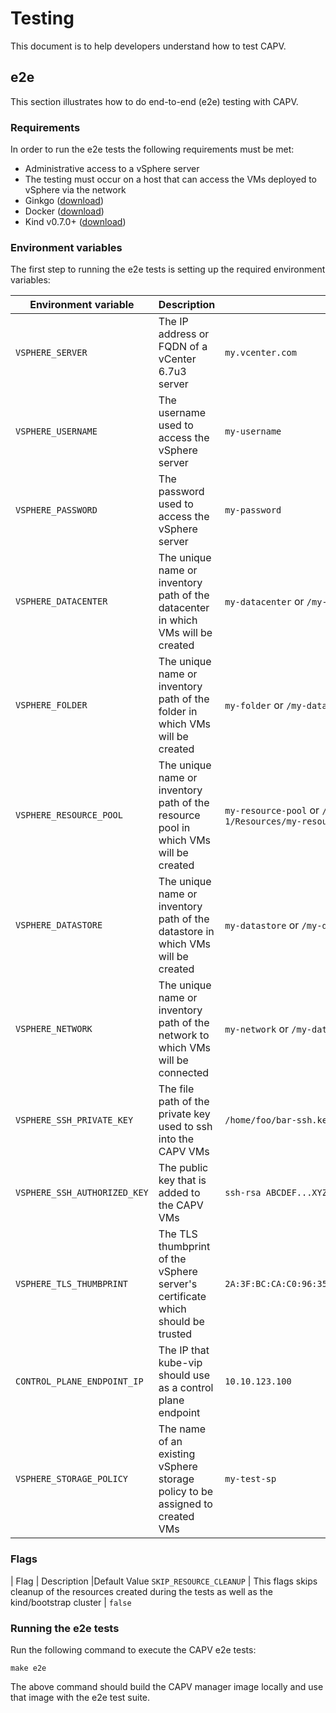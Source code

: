 # Testing

This document is to help developers understand how to test CAPV.

## e2e

This section illustrates how to do end-to-end (e2e) testing with CAPV.

### Requirements

In order to run the e2e tests the following requirements must be met:

* Administrative access to a vSphere server
* The testing must occur on a host that can access the VMs deployed to vSphere via the network
* Ginkgo ([download](https://onsi.github.io/ginkgo/#getting-ginkgo))
* Docker ([download](https://www.docker.com/get-started))
* Kind v0.7.0+ ([download](https://kind.sigs.k8s.io))

### Environment variables

The first step to running the e2e tests is setting up the required environment variables:

| Environment variable          | Description                                                                                           | Example                                                                          |
| ----------------------------- | ----------------------------------------------------------------------------------- | -------------------------------------------------------------------------------- |
| `VSPHERE_SERVER`              | The IP address or FQDN of a vCenter 6.7u3 server                                    | `my.vcenter.com`                                                                 |
| `VSPHERE_USERNAME`            | The username used to access the vSphere server                                      | `my-username`                                                                    |
| `VSPHERE_PASSWORD`            | The password used to access the vSphere server                                      | `my-password`                                                                    |
| `VSPHERE_DATACENTER`          | The unique name or inventory path of the datacenter in which VMs will be created    | `my-datacenter` or `/my-datacenter`                                              |
| `VSPHERE_FOLDER`              | The unique name or inventory path of the folder in which VMs will be created        | `my-folder` or `/my-datacenter/vm/my-folder`                                     |
| `VSPHERE_RESOURCE_POOL`       | The unique name or inventory path of the resource pool in which VMs will be created | `my-resource-pool` or `/my-datacenter/host/Cluster-1/Resources/my-resource-pool` |
| `VSPHERE_DATASTORE`           | The unique name or inventory path of the datastore in which VMs will be created     | `my-datastore` or `/my-datacenter/datstore/my-datastore`                         |
| `VSPHERE_NETWORK`             | The unique name or inventory path of the network to which VMs will be connected     | `my-network` or `/my-datacenter/network/my-network`                              |
| `VSPHERE_SSH_PRIVATE_KEY`     | The file path of the private key used to ssh into the CAPV VMs                      | `/home/foo/bar-ssh.key`                                                          |
| `VSPHERE_SSH_AUTHORIZED_KEY`  | The public key that is added to the CAPV VMs                                        | `ssh-rsa ABCDEF...XYZ=`                                                          |
| `VSPHERE_TLS_THUMBPRINT`      | The TLS thumbprint of the vSphere server's certificate which should be trusted      | `2A:3F:BC:CA:C0:96:35:D4:B7:A2:AA:3C:C1:33:D9:D7:BE:EC:31:55`                    |
| `CONTROL_PLANE_ENDPOINT_IP`   | The IP that kube-vip should use as a control plane endpoint                         | `10.10.123.100`                                                                  |
| `VSPHERE_STORAGE_POLICY`      | The name of an existing vSphere storage policy to be assigned to created VMs        | `my-test-sp`                                                                     |

### Flags

| Flag                       | Description                                                           |Default Value
`SKIP_RESOURCE_CLEANUP`      | This flags skips cleanup of the resources created during the tests as well as the kind/bootstrap cluster        | `false`

### Running the e2e tests

Run the following command to execute the CAPV e2e tests:

```shell
make e2e
```

The above command should build the CAPV manager image locally and use that image with the e2e test suite.
